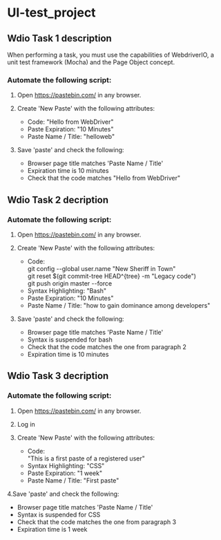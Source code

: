 # UI-test_project

## Wdio Task 1 description

When performing a task, you must use the capabilities of WebdriverIO, a unit test framework (Mocha) and the Page Object concept.

### Automate the following script:

1. Open https://pastebin.com/  in any browser.

2. Create 'New Paste' with the following attributes:
   * Code: "Hello from WebDriver"
   * Paste Expiration: "10 Minutes"
   * Paste Name / Title: "helloweb"

3. Save 'paste' and check the following:
   * Browser page title matches 'Paste Name / Title'
   * Expiration time is 10 minutes
   * Check that the code matches "Hello from WebDriver"

## Wdio Task 2 decription

### Automate the following script:

1. Open https://pastebin.com/ in any browser.

2. Create 'New Paste' with the following attributes:
   * Code:  
     git config --global user.name  "New Sheriff in Town"  
     git reset $(git commit-tree HEAD^{tree} -m "Legacy code")  
     git push origin master --force  
   * Syntax Highlighting: "Bash"
   * Paste Expiration: "10 Minutes"
   * Paste Name / Title: "how to gain dominance among developers"
   
3. Save 'paste' and check the following:
   * Browser page title matches 'Paste Name / Title'
   * Syntax is suspended for bash
   * Check that the code matches the one from paragraph 2
   * Expiration time is 10 minutes

## Wdio Task 3 decription

### Automate the following script:

1. Open https://pastebin.com/ in any browser.
2. Log in

3. Create 'New Paste' with the following attributes:
   * Code:  
    "This is a first paste of a registered user"
   * Syntax Highlighting: "CSS"
   * Paste Expiration: "1 week"
   * Paste Name / Title: "First paste"

4.Save 'paste' and check the following:
   * Browser page title matches 'Paste Name / Title'
   * Syntax is suspended for CSS
   * Check that the code matches the one from paragraph 3
   * Expiration time is 1 week



